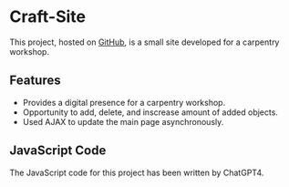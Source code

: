# Craft-Site

This project, hosted on [GitHub](https://github.com/Zimin0/Craft-Site), is a small site developed for a carpentry workshop.

## Features

- Provides a digital presence for a carpentry workshop.
- Opportunity to add, delete, and inscrease amount of added objects.
- Used AJAX to update the main page asynchronously.

## JavaScript Code
The JavaScript code for this project has been written by ChatGPT4.
